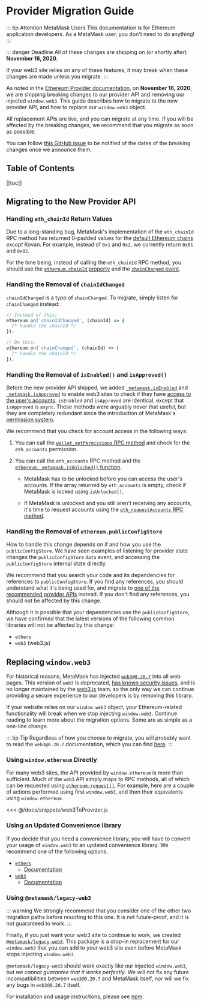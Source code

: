 # Provider Migration Guide

::: tip Attention MetaMask Users
This documentation is for Ethereum application developers.
As a MetaMask user, you don't need to do anything!
:::

::: danger Deadline
All of these changes are shipping on (or shortly after) **November 16, 2020**.

If your web3 site relies on any of these features, it may break when these changes are made unless you migrate.
:::

As noted in the [Ethereum Provider documentation](./ethereum-provider.html#upcoming-breaking-changes), on **November 16, 2020**, we are shipping breaking changes to our provider API and removing our injected `window.web3`.
This guide describes how to migrate to the new provider API, and how to replace our `window.web3` object.

All replacement APIs are live, and you can migrate at any time.
If you will be affected by the breaking changes, we recommend that you migrate as soon as possible.

You can follow [this GitHub issue](https://github.com/MetaMask/metamask-extension/issues/8077) to be notified of the dates of the breaking changes once we announce them.

## Table of Contents

[[toc]]

## Migrating to the New Provider API

### Handling `eth_chainId` Return Values

Due to a long-standing bug, MetaMask's implementation of the `eth_chainId` RPC method has returned 0-padded values for the [default Ethereum chains](./ethereum-provider.html#chain-ids) _except_ Kovan.
For example, instead of `0x1` and `0x2`, we currently return `0x01` and `0x02`.

For the time being, instead of calling the `eth_chainId` RPC method, you should use the [`ethereum.chainId` property](./ethereum-provider.html#ethereum-chainid) and the [`chainChanged` event](./ethereum-provider.html#chainchanged).

### Handling the Removal of `chainIdChanged`

`chainIdChanged` is a typo of `chainChanged`.
To migrate, simply listen for `chainChanged` instead:

```javascript
// Instead of this:
ethereum.on('chainIdChanged', (chainId) => {
  /* handle the chainId */
});

// Do this:
ethereum.on('chainChanged', (chainId) => {
  /* handle the chainId */
});
```

### Handling the Removal of `isEnabled()` and `isApproved()`

Before the new provider API shipped, we added
[`_metamask.isEnabled`](./ethereum-provider.html#ethereum-metamask-isenabled-to-be-removed) and
[`_metamask.isApproved`](./ethereum-provider.html#ethereum-metamask-isapproved-to-be-removed)
to enable web3 sites to check if they have [access to the user's accounts](./rpc-api.html#eth-requestaccounts).
`isEnabled` and `isApproved` are identical, except that `isApproved` is `async`.
These methods were arguably never that useful, but they are completely redundant since the introduction of MetaMask's [permission system](./rpc-api.html#permissions).

We recommend that you check for account access in the following ways:

1. You can call the [`wallet_getPermissions` RPC method](./rpc-api.html#wallet-getpermissions) and check for the `eth_accounts` permission.

2. You can call the `eth_accounts` RPC method and the [`ethereum._metamask.isUnlocked()` function](./ethereum-provider.html#ethereum-metamask-isunlocked).

   - MetaMask has to be unlocked before you can access the user's accounts.
     If the array returned by `eth_accounts` is empty, check if MetaMask is locked using `isUnlocked()`.

   - If MetaMask is unlocked and you still aren't receiving any accounts, it's time to request accounts using the [`eth_requestAccounts` RPC method](./rpc-api.html#eth-requestaccounts).

### Handling the Removal of `ethereum.publicConfigStore`

How to handle this change depends on if and how you use the `publicConfigStore`.
We have seen examples of listening for provider state changes the `publicConfigStore` `data` event, and accessing the `publicConfigStore` internal state directly.

We recommend that you search your code and its dependencies for references to `publicConfigStore`.
If you find any references, you should understand what it's being used for, and migrate to [one of the recommended provider APIs](./ethereum-provider.html#using-the-provider) instead.
If you don't find any references, you should not be affected by this change.

Although it is possible that your dependencies use the `publicConfigStore`, we have confirmed that the latest versions of the following common libraries will not be affected by this change:

- `ethers`
- `web3` (web3.js)

## Replacing `window.web3`

For historical reasons, MetaMask has injected [`web3@0.20.7`](https://github.com/ethereum/web3.js/tree/0.20.7) into all web pages.
This version of `web3` is deprecated, [has known security issues](https://github.com/ethereum/web3.js/issues/3065), and is no longer maintained by the [web3.js](https://github.com/ethereum/web3.js/) team, so the only way we can continue providing a secure experience to our developers is by removing this library.

If your website relies on our `window.web3` object, your Ethereum-related functionality will break when we stop injecting `window.web3`.
Continue reading to learn more about the migration options. Some are as simple as a one-line change.

::: tip Tip
Regardless of how you choose to migrate, you will probably want to read the `web3@0.20.7` documentation, which you can find [here](https://github.com/ethereum/web3.js/blob/0.20.7/DOCUMENTATION.md).
:::

### Using `window.ethereum` Directly

For many web3 sites, the API provided by `window.ethereum` is more than sufficient.
Much of the `web3` API simply maps to RPC methods, all of which can be requested using [`ethereum.request()`](./ethereum-provider.html#ethereum-request-args).
For example, here are a couple of actions performed using first `window.web3`, and then their equivalents using `window.ethereum`.

<<< @/docs/snippets/web3ToProvider.js

### Using an Updated Convenience library

If you decide that you need a convenience library, you will have to convert your usage of `window.web3` to an updated convenience library.
We recommend one of the following options.

- [`ethers`](https://npmjs.com/package/ethers)
  - [Documentation](https://docs.ethers.io/)
- [`web3`](https://npmjs.com/package/web3)
  - [Documentation](https://web3js.readthedocs.io)

### Using `@metamask/legacy-web3`

::: warning
We strongly recommend that you consider one of the other two migration paths before resorting to this one.
It is not future-proof, and it is not guaranteed to work.
:::

Finally, if you just want your web3 site to continue to work, we created [`@metamask/legacy-web3`](https://npmjs.com/package/@metamask/legacy-web3).
This package is a drop-in replacement for our `window.web3` that you can add to your web3 site even before MetaMask stops injecting `window.web3`.

`@metamask/legacy-web3` should work exactly like our injected `window.web3`, but _we cannot guarantee that it works perfectly_.
We will not fix any future incompatibilities between `web3@0.20.7` and MetaMask itself, nor will we fix any bugs in `web3@0.20.7` itself.

For installation and usage instructions, please see [npm](https://npmjs.com/package/@metamask/legacy-web3).
